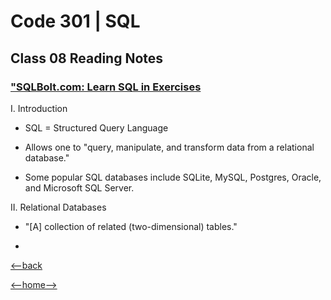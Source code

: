 # Code 301 | SQL

## Class 08 Reading Notes

### ["SQLBolt.com: Learn SQL in Exercises](https://sqlbolt.com/)

I. Introduction

- SQL = Structured Query Language

- Allows one to "query, manipulate, and transform data from a relational database."

- Some popular SQL databases include SQLite, MySQL, Postgres, Oracle, and Microsoft SQL Server.

II. Relational Databases

- "\[A] collection of related (two-dimensional) tables."

- 

[<--back](301week2.md)

[<--home-->](../../README.md)
